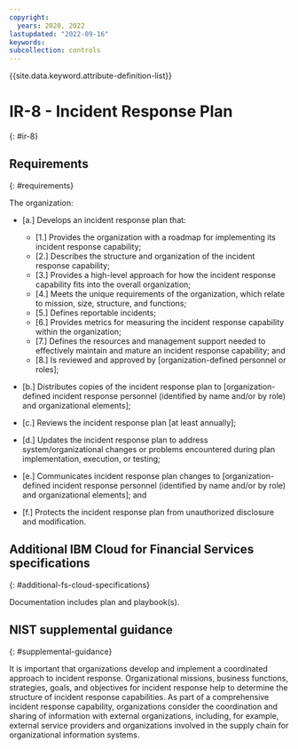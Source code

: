 ```yaml
---
copyright:
  years: 2020, 2022
lastupdated: "2022-09-16"
keywords: 
subcollection: controls
---
```


{{site.data.keyword.attribute-definition-list}}

# IR-8 - Incident Response Plan
{: #ir-8}

## Requirements
{: #requirements}

The organization:

- \[a.\] Develops an incident response plan that:

  - \[1.\] Provides the organization with a roadmap for implementing its incident response capability;
  - \[2.\] Describes the structure and organization of the incident response capability;
  - \[3.\] Provides a high-level approach for how the incident response capability fits into the overall organization;
  - \[4.\] Meets the unique requirements of the organization, which relate to mission, size, structure, and functions;
  - \[5.\] Defines reportable incidents;
  - \[6.\] Provides metrics for measuring the incident response capability within the organization;
  - \[7.\] Defines the resources and management support needed to effectively maintain and mature an incident response capability; and
  - \[8.\] Is reviewed and approved by [organization-defined personnel or roles];

- \[b.\] Distributes copies of the incident response plan to [organization-defined incident response personnel (identified by name and/or by role) and organizational elements];

- \[c.\] Reviews the incident response plan [at least annually];

- \[d.\] Updates the incident response plan to address system/organizational changes or problems encountered during plan implementation, execution, or testing;

- \[e.\] Communicates incident response plan changes to [organization-defined incident response personnel (identified by name and/or by role) and organizational elements]; and

- \[f.\] Protects the incident response plan from unauthorized disclosure and modification.

## Additional IBM Cloud for Financial Services specifications
{: #additional-fs-cloud-specifications}

Documentation includes plan and playbook(s).

## NIST supplemental guidance
{: #supplemental-guidance}

It is important that organizations develop and implement a coordinated approach to incident response. Organizational missions, business functions, strategies, goals, and objectives for incident response help to determine the structure of incident response capabilities. As part of a comprehensive incident response capability, organizations consider the coordination and sharing of information with external organizations, including, for example, external service providers and organizations involved in the supply chain for organizational information systems.


